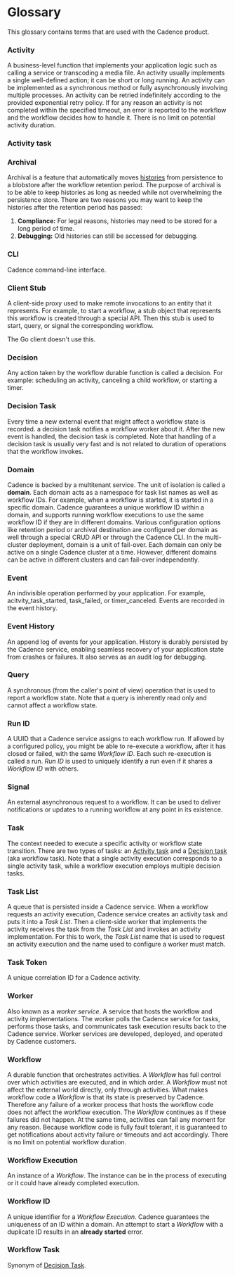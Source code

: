 # Glossary
This glossary contains terms that are used with the Cadence product.

### Activity
A business-level function that implements your application logic such as calling
a service or transcoding a media file. An activity usually implements a single
well-defined action; it can be short or long running. An activity can be implemented
as a synchronous method or fully asynchronously involving multiple processes.
An activity can be retried indefinitely according to the provided exponential retry policy.
If for any reason an activity is not completed within the specified timeout, an error is reported to the workflow and the workflow decides how to handle it. There is no limit on potential activity
duration.

### Activity task

### Archival
Archival is a feature that automatically moves [histories](#event-history) from persistence to a blobstore after
the workflow retention period. The purpose of archival is to be able to keep histories as long as needed
while not overwhelming the persistence store. There are two reasons you may want
to keep the histories after the retention period has passed:
1. **Compliance:** For legal reasons, histories may need to be stored for a long period of time.
2. **Debugging:** Old histories can still be accessed for debugging.

### CLI
Cadence command-line interface.

### Client Stub
A client-side proxy used to make remote invocations to an entity that it
represents. For example, to start a workflow, a stub object that represents
this workflow is created through a special API. Then this stub is used to start,
query, or signal the corresponding workflow.

The Go client doesn't use this.

### Decision
Any action taken by the workflow durable function is called a decision. For example:
scheduling an activity, canceling a child workflow, or starting a timer.

### Decision Task

Every time a new external event that might affect a workflow state is recorded. a decision task
notifies a workflow worker about it. After the new event is handled, the decision task is completed.
Note that handling of a decision task is usually very fast and is not related to duration
of operations that the workflow invokes.

### Domain
Cadence is backed by a multitenant service. The unit of isolation is called a **domain**. Each domain acts as a namespace for task list names as well as workflow IDs. For example, when a workflow is started, it is started in a
specific domain. Cadence guarantees a unique workflow ID within a domain, and
supports running workflow executions to use the same workflow ID if they are in
different domains. Various configuration options like retention period or archival destination are configured per domain as well through a special CRUD API or through the Cadence CLI. In the multi-cluster deployment, domain is a unit of fail-over. Each domain can only be active on a single Cadence cluster at a time. However, different domains can be active in different clusters and can fail-over independently.

### Event
An indivisible operation performed by your application. For example,
acitvity_task_started, task_failed, or timer_canceled. Events are recorded in the event history.

### Event History
An append log of events for your application. History is durably persisted
by the Cadence service, enabling seamless recovery of your application state
from crashes or failures. It also serves as an audit log for debugging.

### Query
A synchronous (from the caller's point of view) operation that is used to
report a workflow state. Note that a query is inherently read only and cannot
affect a workflow state.

### Run ID
A UUID that a Cadence service assigns to each workflow run. If allowed by
a configured policy, you might be able to re-execute a workflow, after it has
closed or failed, with the same *Workflow ID*. Each such re-execution is called
a run. *Run ID* is used to uniquely identify a run even if it shares a *Workflow ID*
with others.

### Signal
An external asynchronous request to a workflow. It can be used to deliver
notifications or updates to a running workflow at any point in its existence.

### Task
The context needed to execute a specific activity or workflow state transition.
There are two types of tasks: an [Activity task](#activity-task) and a [Decision task](#decision-task)
(aka workflow task). Note that a single activity execution corresponds to a single activity task,
while a workflow execution employs multiple decision tasks.

### Task List
A queue that is persisted inside a Cadence service. When a workflow requests
an activity execution, Cadence service creates an activity task and puts it into
a *Task List*. Then a client-side worker that implements the activity receives
the task from the *Task List* and invokes an activity implementation. For this
to work, the *Task List* name that is used to request an activity execution and
the name used to configure a worker must match.

### Task Token
A unique correlation ID for a Cadence activity.

### Worker
Also known as a *worker service*. A service that hosts the workflow and
activity implementations. The worker polls the Cadence service for tasks, performs
those tasks, and communicates task execution results back to the Cadence service.
Worker services are developed, deployed, and operated by Cadence customers.

### Workflow
A durable function that orchestrates activities. A *Workflow* has full control over
which activities are executed, and in which order. A *Workflow* must not affect
the external world directly, only through activities. What makes workflow code
a *Workflow* is that its state is preserved by Cadence. Therefore any failure
of a worker process that hosts the workflow code does not affect the workflow
execution. The *Workflow* continues as if these failures did not happen. At the
same time, activities can fail any moment for any reason. Because workflow code
is fully fault tolerant, it is guaranteed to get notifications about activity
failure or timeouts and act accordingly. There is no limit on potential workflow
duration.

### Workflow Execution
An instance of a *Workflow*. The instance can be in the process of executing
or it could have already completed execution.

### Workflow ID
A unique identifier for a *Workflow Execution*. Cadence guarantees the
uniqueness of an ID within a domain. An attempt to start a *Workflow* with a
duplicate ID results in an **already started** error.

### Workflow Task

Synonym of [Decision Task](#decision-task).

